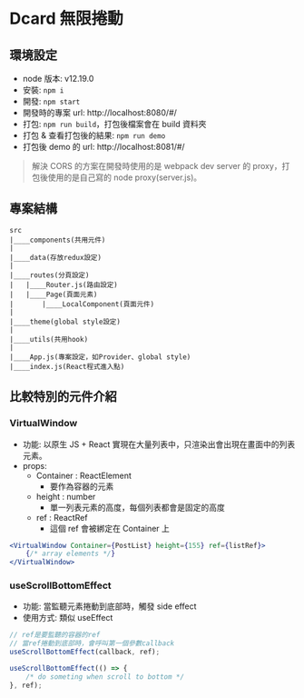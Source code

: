 # Dcard 無限捲動

## 環境設定

-   node 版本: v12.19.0
-   安裝: `npm i`
-   開發: `npm start`
-   開發時的專案 url: http://localhost:8080/#/
-   打包: `npm run build`，打包後檔案會在 build 資料夾
-   打包 & 查看打包後的結果: `npm run demo`
-   打包後 demo 的 url: http://localhost:8081/#/

> 解決 CORS 的方案在開發時使用的是 webpack dev server 的 proxy，打包後使用的是自己寫的 node proxy(server.js)。

## 專案結構

```
src
|____components(共用元件)
|
|____data(存放redux設定)
|
|____routes(分頁設定)
|	|____Router.js(路由設定)
|	|____Page(頁面元素)
|		|____LocalComponent(頁面元件)
|
|____theme(global style設定)
|
|____utils(共用hook)
|
|____App.js(專案設定，如Provider、global style)
|____index.js(React程式進入點)

```

## 比較特別的元件介紹

### VirtualWindow

-   功能: 以原生 JS + React 實現在大量列表中，只渲染出會出現在畫面中的列表元素。
-   props:
    -   Container : ReactElement
        -   要作為容器的元素
    -   height : number
        -   單一列表元素的高度，每個列表都會是固定的高度
    -   ref : ReactRef
        -   這個 ref 會被綁定在 Container 上

```jsx
<VirtualWindow Container={PostList} height={155} ref={listRef}>
    {/* array elements */}
</VirtualWindow>
```

### useScrollBottomEffect

-   功能: 當監聽元素捲動到底部時，觸發 side effect
-   使用方式: 類似 useEffect

```javascript
// ref是要監聽的容器的ref
// 當ref捲動到底部時，會呼叫第一個參數callback
useScrollBottomEffect(callback, ref);

useScrollBottomEffect(() => {
    /* do someting when scroll to bottom */
}, ref);
```
